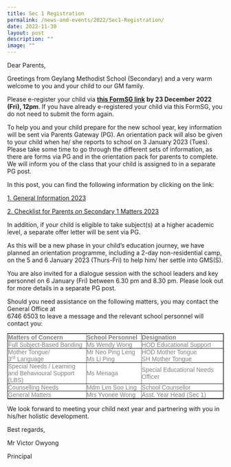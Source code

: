 ```yaml
---
title: Sec 1 Registration
permalink: /news-and-events/2022/Sec1-Registration/
date: 2022-11-30
layout: post
description: ""
image: ""
---
```

Dear Parents,

Greetings from Geylang Methodist School (Secondary) and a very warm welcome to you and your child to our GM family.

Please e-register your child via [**this FormSG link**](https://form.gov.sg/5fc3b66120ab8400115f8dc2) **by 23 December 2022 (Fri), 12pm**. If you have already e-registered your child via this FormSG, you do not need to submit the form again.

To help you and your child prepare for the new school year, key information will be sent via Parents Gateway (PG). An orientation pack will also be given to your child when he/ she reports to school on 3 January 2023 (Tues). Please take some time to go through the different sets of information, as there are forms via PG and in the orientation pack for parents to complete. We will inform you of the class that your child is assigned to in a separate PG post.

In this post, you can find the following information by clicking on the link:

[1\. General Information 2023](https://geylangmethodistsec.moe.edu.sg/wp-content/uploads/2022/12/1.-General-Information-2023.pdf)

[2\. Checklist for Parents on Secondary 1 Matters 2023](https://geylangmethodistsec.moe.edu.sg/wp-content/uploads/2022/12/2.-Checklist-for-Parents-on-Secondary-1-Matters-2023.pdf)

In addition, if your child is eligible to take subject(s) at a higher academic level, a separate offer letter will be sent via PG.

As this will be a new phase in your child’s education journey, we have planned an orientation programme, including a 2-day non-residential camp, on the 5 and 6 January 2023 (Thurs-Fri) to help him/ her settle into GMS(S).

You are also invited for a dialogue session with the school leaders and key personnel on 6 January (Fri) between 6.30 pm and 8.30 pm. Please look out for more details in a separate PG post.

Should you need assistance on the following matters, you may contact the General Office at  
6746 6503 to leave a message and the relevant school personnel will contact you:

<table border="1" style="box-sizing: border-box; border-collapse: collapse; border-spacing: 0px; background-color: rgb(255, 255, 255); color: rgb(128, 128, 128); font-family: Helvetica, Verdana, Arial, sans-serif; font-size: 14px; font-style: normal; font-variant-ligatures: normal; font-variant-caps: normal; font-weight: 400; letter-spacing: normal; orphans: 2; text-align: start; text-transform: none; white-space: normal; widows: 2; word-spacing: 0px; -webkit-text-stroke-width: 0px; text-decoration-thickness: initial; text-decoration-style: initial; text-decoration-color: initial;"><tbody style="box-sizing: border-box;"><tr style="box-sizing: border-box;"><td width="228" style="box-sizing: border-box; padding: 0px;"><strong style="box-sizing: border-box; font-weight: bold;">Matters of Concern</strong></td><td width="156" style="box-sizing: border-box; padding: 0px;"><strong style="box-sizing: border-box; font-weight: bold;">School Personnel</strong></td><td width="240" style="box-sizing: border-box; padding: 0px;"><strong style="box-sizing: border-box; font-weight: bold;">Designation</strong></td></tr><tr style="box-sizing: border-box;"><td width="228" style="box-sizing: border-box; padding: 0px;">Full Subject-Based Banding</td><td width="156" style="box-sizing: border-box; padding: 0px;">Ms Wendy Wong</td><td width="240" style="box-sizing: border-box; padding: 0px;">HOD Educational Support</td></tr><tr style="box-sizing: border-box;"><td width="228" style="box-sizing: border-box; padding: 0px;">Mother Tongue/ 3<sup style="box-sizing: border-box; font-size: 10.5px; line-height: 0; position: relative; vertical-align: baseline; top: -0.5em;">rd</sup><span>&nbsp;</span>Language</td><td width="156" style="box-sizing: border-box; padding: 0px;">Mr Neo Ping Leng<br style="box-sizing: border-box;">Ms Li Ping</td><td width="240" style="box-sizing: border-box; padding: 0px;">HOD Mother Tongue<br style="box-sizing: border-box;">SH Mother Tongue</td></tr><tr style="box-sizing: border-box;"><td width="228" style="box-sizing: border-box; padding: 0px;">Special Needs / Learning and Behavioural Support (LBS)</td><td width="156" style="box-sizing: border-box; padding: 0px;">Ms Menaga</td><td width="240" style="box-sizing: border-box; padding: 0px;">Special Educational Needs Officer</td></tr><tr style="box-sizing: border-box;"><td width="228" style="box-sizing: border-box; padding: 0px;">Counselling Needs</td><td width="156" style="box-sizing: border-box; padding: 0px;">Mdm Lim Soo Ling</td><td width="240" style="box-sizing: border-box; padding: 0px;">School Counsellor</td></tr><tr style="box-sizing: border-box;"><td width="228" style="box-sizing: border-box; padding: 0px;">General Matters</td><td width="156" style="box-sizing: border-box; padding: 0px;">Mrs Yvonee Wong</td><td width="240" style="box-sizing: border-box; padding: 0px;">Asst. Year Head (Sec 1)</td></tr></tbody></table>

We look forward to meeting your child next year and partnering with you in his/her holistic development.

Best regards,

Mr Victor Owyong

Principal
